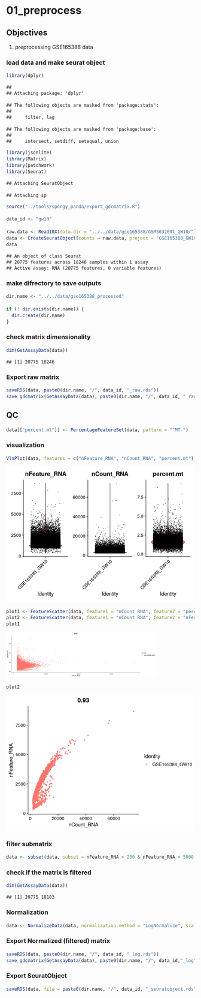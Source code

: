 # 01_preprocess

## Objectives

1.  preprocessing GSE165388 data

### load data and make seurat object

``` r
library(dplyr)
```

    ## 
    ## Attaching package: 'dplyr'

    ## The following objects are masked from 'package:stats':
    ## 
    ##     filter, lag

    ## The following objects are masked from 'package:base':
    ## 
    ##     intersect, setdiff, setequal, union

``` r
library(jsonlite)
library(Matrix)
library(patchwork)
library(Seurat)
```

    ## Attaching SeuratObject

    ## Attaching sp

``` r
source("../tools/spongy_panda/export_gdcmatrix.R")

data_id <- "gw10"

raw.data <- Read10X(data.dir = "../../data/gse165388/GSM5032681_GW10/")
data <- CreateSeuratObject(counts = raw.data, project = "GSE165388_GW10", min.cells = 3, min.features = 200)
data
```

    ## An object of class Seurat 
    ## 20775 features across 18246 samples within 1 assay 
    ## Active assay: RNA (20775 features, 0 variable features)

### make difrectory to save outputs

``` r
dir.name <- "../../data/gse165388_processed"

if (! dir.exists(dir.name)) {
  dir.create(dir.name)
}
```

### check matrix dimensionality

``` r
dim(GetAssayData(data))
```

    ## [1] 20775 18246

### Export raw matrix

``` r
saveRDS(data, paste0(dir.name, "/", data_id, "_raw.rds"))
save_gdcmatrix(GetAssayData(data), paste0(dir.name, "/", data_id, "_raw"))
```

## QC

``` r
data[["percent.mt"]] <- PercentageFeatureSet(data, pattern = "^MT-")
```

### visualization

``` r
VlnPlot(data, features = c("nFeature_RNA", "nCount_RNA", "percent.mt"), ncol = 3)
```

![](01_preprocess_GSE165388_gw10_files/figure-markdown_github/unnamed-chunk-5-1.png)

``` r
plot1 <- FeatureScatter(data, feature1 = "nCount_RNA", feature2 = "percent.mt")
plot2 <- FeatureScatter(data, feature1 = "nCount_RNA", feature2 = "nFeature_RNA")
plot1
```

<img src="01_preprocess_GSE165388_gw10_files/figure-markdown_github/unnamed-chunk-6-1.png" width="400px" />

``` r
plot2
```

![](01_preprocess_GSE165388_gw10_files/figure-markdown_github/unnamed-chunk-7-1.png)

### filter submatrix

``` r
data <- subset(data, subset = nFeature_RNA > 200 & nFeature_RNA < 5000 & percent.mt < 5)
```

### check if the matrix is filtered

``` r
dim(GetAssayData(data))
```

    ## [1] 20775 18183

### Normalization

``` r
data <- NormalizeData(data, normalization.method = "LogNormalize", scale.factor = 10000)
```

### Export Normalized (filtered) matrix

``` r
saveRDS(data, paste0(dir.name, "/", data_id, "_log.rds"))
save_gdcmatrix(GetAssayData(data), paste0(dir.name, "/", data_id,"_log"))
```

### Export SeuratObject

``` r
saveRDS(data, file = paste0(dir.name, "/", data_id, "_seuratobject.rds"))
```
